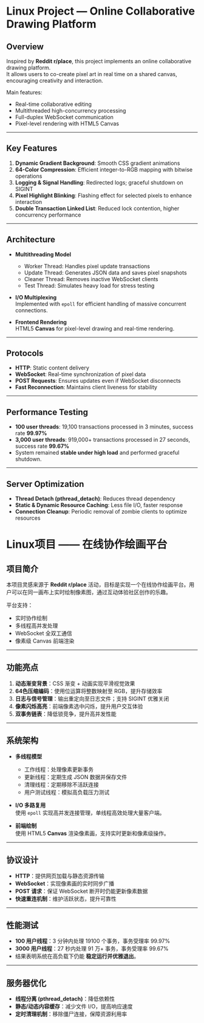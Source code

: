 # Linux Project — Online Collaborative Drawing Platform

## Overview
Inspired by **Reddit r/place**, this project implements an online collaborative drawing platform.  
It allows users to co-create pixel art in real time on a shared canvas, encouraging creativity and interaction.  

Main features:
- Real-time collaborative editing  
- Multithreaded high-concurrency processing  
- Full-duplex WebSocket communication  
- Pixel-level rendering with HTML5 Canvas  

---

## Key Features
1. **Dynamic Gradient Background**: Smooth CSS gradient animations  
2. **64-Color Compression**: Efficient integer-to-RGB mapping with bitwise operations  
3. **Logging & Signal Handling**: Redirected logs; graceful shutdown on SIGINT  
4. **Pixel Highlight Blinking**: Flashing effect for selected pixels to enhance interaction  
5. **Double Transaction Linked List**: Reduced lock contention, higher concurrency performance  

---

## Architecture
- **Multithreading Model**  
  - Worker Thread: Handles pixel update transactions  
  - Update Thread: Generates JSON data and saves pixel snapshots  
  - Cleaner Thread: Removes inactive WebSocket clients  
  - Test Thread: Simulates heavy load for stress testing  

- **I/O Multiplexing**  
  Implemented with `epoll` for efficient handling of massive concurrent connections.  

- **Frontend Rendering**  
  HTML5 **Canvas** for pixel-level drawing and real-time rendering.  

---

## Protocols
- **HTTP**: Static content delivery  
- **WebSocket**: Real-time synchronization of pixel data  
- **POST Requests**: Ensures updates even if WebSocket disconnects  
- **Fast Reconnection**: Maintains client liveness for stability  

---

## Performance Testing
- **100 user threads**: 19,100 transactions processed in 3 minutes, success rate **99.97%**  
- **3,000 user threads**: 919,000+ transactions processed in 27 seconds, success rate **99.67%**  
- System remained **stable under high load** and performed graceful shutdown.  

---

## Server Optimization
- **Thread Detach (pthread_detach)**: Reduces thread dependency  
- **Static & Dynamic Resource Caching**: Less file I/O, faster response  
- **Connection Cleanup**: Periodic removal of zombie clients to optimize resources  


# Linux项目 —— 在线协作绘画平台

## 项目简介
本项目灵感来源于 **Reddit r/place** 活动，目标是实现一个在线协作绘画平台。用户可以在同一画布上实时绘制像素图，通过互动体验社区创作的乐趣。  

平台支持：
- 实时协作绘制  
- 多线程高并发处理  
- WebSocket 全双工通信  
- 像素级 Canvas 前端渲染  

---

## 功能亮点
1. **动态渐变背景**：CSS 渐变 + 动画实现平滑视觉效果  
2. **64色压缩编码**：使用位运算将整数映射至 RGB，提升存储效率  
3. **日志与信号管理**：输出重定向至日志文件；支持 SIGINT 优雅关闭  
4. **像素闪烁高亮**：前端像素选中闪烁，提升用户交互体验  
5. **双事务链表**：降低锁竞争，提升高并发性能  

---

## 系统架构
- **多线程模型**  
  - 工作线程：处理像素更新事务  
  - 更新线程：定期生成 JSON 数据并保存文件  
  - 清理线程：定期移除不活跃连接  
  - 用户测试线程：模拟高负载压力测试  

- **I/O 多路复用**  
  使用 `epoll` 实现高并发连接管理，单线程高效处理大量客户端。  

- **前端绘制**  
  使用 HTML5 **Canvas** 渲染像素画，支持实时更新和像素级操作。  

---

## 协议设计
- **HTTP**：提供网页加载与静态资源传输  
- **WebSocket**：实现像素画的实时同步广播  
- **POST 请求**：保证 WebSocket 断开时仍能更新像素数据  
- **快速重连机制**：维护活跃状态，提升可靠性  

---

## 性能测试
- **100 用户线程**：3 分钟内处理 19100 个事务，事务受理率 99.97%  
- **3000 用户线程**：27 秒内处理 91 万+ 事务，事务受理率 99.67%  
- 结果表明系统在高负载下仍能 **稳定运行并优雅退出**。  

---

## 服务器优化
- **线程分离 (pthread_detach)**：降低依赖性  
- **静态/动态内容缓存**：减少文件 I/O，提高响应速度  
- **定时清理机制**：移除僵尸连接，保障资源利用率  


